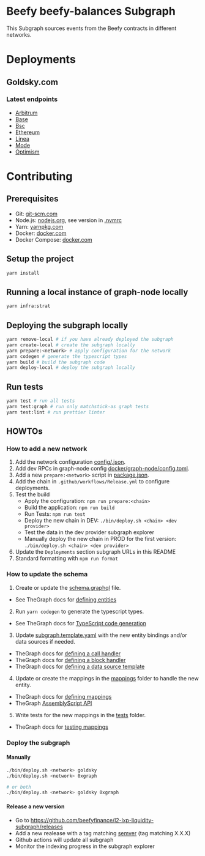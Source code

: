 # Beefy beefy-balances Subgraph

This Subgraph sources events from the Beefy contracts in different networks.

# Deployments

## Goldsky.com

### Latest endpoints

- [Arbitrum](https://api.goldsky.com/api/public/project_clu2walwem1qm01w40v3yhw1f/subgraphs/beefy-balances-arbitrum/latest/gn)
- [Base](https://api.goldsky.com/api/public/project_clu2walwem1qm01w40v3yhw1f/subgraphs/beefy-balances-base/latest/gn)
- [Bsc](https://api.goldsky.com/api/public/project_clu2walwem1qm01w40v3yhw1f/subgraphs/beefy-balances-bsc/latest/gn)
- [Ethereum](https://api.goldsky.com/api/public/project_clu2walwem1qm01w40v3yhw1f/subgraphs/beefy-balances-ethereum/latest/gn)
- [Linea](https://api.goldsky.com/api/public/project_clu2walwem1qm01w40v3yhw1f/subgraphs/beefy-balances-linea/latest/gn)
- [Mode](https://api.goldsky.com/api/public/project_clu2walwem1qm01w40v3yhw1f/subgraphs/beefy-balances-mode/latest/gn)
- [Optimism](https://api.goldsky.com/api/public/project_clu2walwem1qm01w40v3yhw1f/subgraphs/beefy-balances-optimism/latest/gn)

# Contributing

## Prerequisites

- Git: [git-scm.com](https://git-scm.com)
- Node.js: [nodejs.org](https://nodejs.org), see version in [.nvmrc](.nvmrc)
- Yarn: [yarnpkg.com](https://yarnpkg.com)
- Docker: [docker.com](https://www.docker.com)
- Docker Compose: [docker.com](https://docs.docker.com/compose/install/)

## Setup the project

```bash
yarn install
```

## Running a local instance of graph-node locally

```bash
yarn infra:strat
```

## Deploying the subgraph locally

```bash
yarn remove-local # if you have already deployed the subgraph
yarn create-local # create the subgraph locally
yarn prepare:<network> # apply configuration for the network
yarn codegen # generate the typescript types
yarn build # build the subgraph code
yarn deploy-local # deploy the subgraph locally
```

## Run tests

```bash
yarn test # run all tests
yarn test:graph # run only matchstick-as graph tests
yarn test:lint # run prettier linter
```

## HOWTOs

### How to add a new network

1. Add the network configuration [config/<network>.json](config/).
2. Add dev RPCs in graph-node config [docker/graph-node/config.toml](docker/graph-node/config.toml).
3. Add a new `prepare:<network>` script in [package.json](package.json).
4. Add the chain in `.github/workflows/Release.yml` to configure deployments.
5. Test the build
   - Apply the configuration: `npm run prepare:<chain>`
   - Build the application: `npm run build`
   - Run Tests: `npm run test`
   - Deploy the new chain in DEV: `./bin/deploy.sh <chain> <dev provider>`
   - Test the data in the dev provider subgraph explorer
   - Manually deploy the new chain in PROD for the first version: `./bin/deploy.sh <chain> <dev provider>`
6. Update the `Deployments` section subgraph URLs in this README
7. Standard formatting with `npm run format`

### How to update the schema

1. Create or update the [schema.graphql](schema.graphql) file.

- See TheGraph docs for [defining entities](https://thegraph.com/docs/en/developing/creating-a-subgraph/#defining-entities)

2. Run `yarn codegen` to generate the typescript types.

- See TheGraph docs for [TypeScript code generation](https://thegraph.com/docs/en/developing/creating-a-subgraph/#code-generation)

3. Update [subgraph.template.yaml](subgraph.template.yaml) with the new entity bindings and/or data sources if needed.

- TheGraph docs for [defining a call handler](https://thegraph.com/docs/en/developing/creating-a-subgraph/#defining-a-call-handler)
- TheGraph docs for [defining a block handler](https://thegraph.com/docs/en/developing/creating-a-subgraph/#block-handlers)
- TheGraph docs for [defining a data source template](https://thegraph.com/docs/en/developing/creating-a-subgraph/#data-source-templates)

4. Update or create the mappings in the [mappings](src/mappings) folder to handle the new entity.

- TheGraph docs for [defining mappings](https://thegraph.com/docs/en/developing/creating-a-subgraph/#mapping-function)
- TheGraph [AssemblyScript API](https://thegraph.com/docs/en/developing/graph-ts/api/)

5. Write tests for the new mappings in the [tests](tests/) folder.

- TheGraph docs for [testing mappings](https://thegraph.com/docs/en/developing/unit-testing-framework/)

### Deploy the subgraph

#### Manually

```bash
./bin/deploy.sh <network> goldsky
./bin/deploy.sh <network> 0xgraph

# or both
./bin/deploy.sh <network> goldsky 0xgraph
```

#### Release a new version

- Go to https://github.com/beefyfinance/l2-lxp-liquidity-subgraph/releases
- Add a new realease with a tag matching [semver](https://semver.org/) (tag matching X.X.X)
- Github actions will update all subgraph
- Monitor the indexing progress in the subgraph explorer
